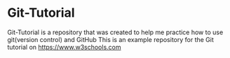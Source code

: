 # Git-Tutorial
Git-Tutorial is a repository that was created to help me practice how to use git(version control) and GitHub
This is an example repository for the Git tutorial on https://www.w3schools.com
